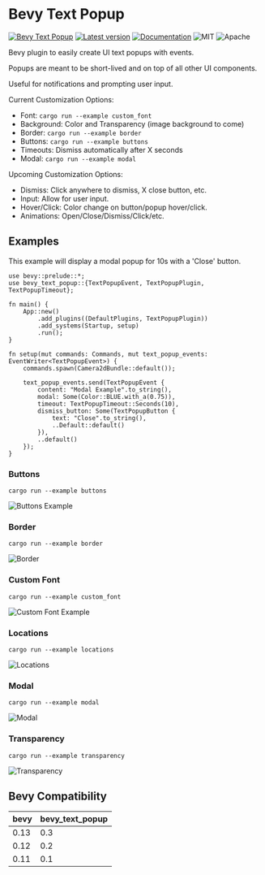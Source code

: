 # Bevy Text Popup

[![Bevy Text Popup](https://github.com/edouardpoitras/bevy_text_popup/actions/workflows/rust.yml/badge.svg?branch=main)](https://github.com/edouardpoitras/bevy_text_popup/actions/workflows/rust.yml)
[![Latest version](https://img.shields.io/crates/v/bevy_text_popup.svg)](https://crates.io/crates/bevy_text_popup)
[![Documentation](https://docs.rs/bevy_text_popup/badge.svg)](https://docs.rs/bevy_text_popup)
![MIT](https://img.shields.io/badge/license-MIT-blue.svg)
![Apache](https://img.shields.io/badge/license-Apache-blue.svg)

Bevy plugin to easily create UI text popups with events.

Popups are meant to be short-lived and on top of all other UI components.

Useful for notifications and prompting user input.

Current Customization Options:
- Font: `cargo run --example custom_font`
- Background: Color and Transparency (image background to come)
- Border: `cargo run --example border`
- Buttons: `cargo run --example buttons`
- Timeouts: Dismiss automatically after X seconds
- Modal: `cargo run --example modal`

Upcoming Customization Options:
- Dismiss: Click anywhere to dismiss, X close button, etc.
- Input: Allow for user input.
- Hover/Click: Color change on button/popup hover/click.
- Animations: Open/Close/Dismiss/Click/etc.

## Examples

This example will display a modal popup for 10s with a 'Close' button.

```rust,ignore
use bevy::prelude::*;
use bevy_text_popup::{TextPopupEvent, TextPopupPlugin, TextPopupTimeout};

fn main() {
    App::new()
        .add_plugins((DefaultPlugins, TextPopupPlugin))
        .add_systems(Startup, setup)
        .run();
}

fn setup(mut commands: Commands, mut text_popup_events: EventWriter<TextPopupEvent>) {
    commands.spawn(Camera2dBundle::default());

    text_popup_events.send(TextPopupEvent {
        content: "Modal Example".to_string(),
        modal: Some(Color::BLUE.with_a(0.75)),
        timeout: TextPopupTimeout::Seconds(10),
        dismiss_button: Some(TextPopupButton {
            text: "Close".to_string(),
            ..Default::default()
        }),
        ..default()
    });
}
```

### Buttons

`cargo run --example buttons`

![Buttons Example](examples/buttons.png?raw=true "Buttons")

### Border

`cargo run --example border`

![Border](examples/border.png?raw=true "Border")

### Custom Font

`cargo run --example custom_font`

![Custom Font Example](examples/custom_font.png?raw=true "Custom Font")

### Locations

`cargo run --example locations`

![Locations](examples/locations.png?raw=true "Locations")

### Modal

`cargo run --example modal`

![Modal](examples/modal.png?raw=true "Modal")

### Transparency

`cargo run --example transparency`

![Transparency](examples/transparency.png?raw=true "Transparency")

## Bevy Compatibility

|bevy|bevy_text_popup|
|---|---|
|0.13|0.3|
|0.12|0.2|
|0.11|0.1|
